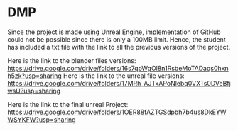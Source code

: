 # DMP
Since the project is made using Unreal Engine, implementation of GitHub could not be possible since there is only a 100MB limit. 
Hence, the student has included a txt file with the link to all the previous versions of the project.

Here is the link to the blender files versions: https://drive.google.com/drive/folders/16s7qoWgOl8n1RsbeMoTADaqs0hxnh5zk?usp=sharing
Here is the link to the unreal file versions: https://drive.google.com/drive/folders/17MRh_AJTxAPoNlebq0VXTs0DVeBfjwsU?usp=sharing

Here is the link to the final unreal Project: https://drive.google.com/drive/folders/1OER88fAZTGSdpbh7b4us8DkEYWWSYKFW?usp=sharing
